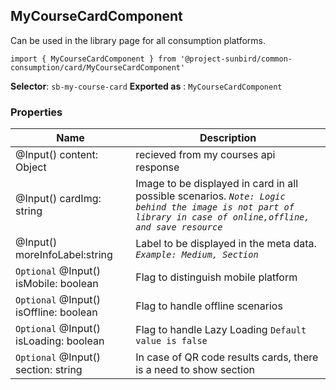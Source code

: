 ## MyCourseCardComponent
Can be used in the library page for all consumption platforms.

    import { MyCourseCardComponent } from '@project-sunbird/common-consumption/card/MyCourseCardComponent'

**Selector**: `sb-my-course-card`
**Exported as** : `MyCourseCardComponent `
### Properties

|Name| Description |
|--|--|
|@Input() content: Object |recieved from my courses api response|
|@Input() cardImg: string|Image to be displayed in card in all possible scenarios. *`Note: Logic behind the image is not part of library in case of online,offline, and save resource`*|
|@Input() moreInfoLabel:string|Label to be displayed in the meta data. *`Example: Medium, Section`* |
|`Optional` @Input() isMobile: boolean| Flag to distinguish mobile platform |
|`Optional` @Input() isOffline: boolean| Flag to handle offline scenarios|
|`Optional` @Input() isLoading: boolean| Flag to handle Lazy Loading `Default value is false`|
|`Optional` @Input() section: string| In case of QR code results cards, there is a need to show section|
